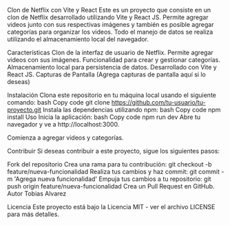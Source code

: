 Clon de Netflix con Vite y React
Este es un proyecto que consiste en un clon de Netflix desarrollado utilizando Vite y React JS. Permite agregar videos junto con sus respectivas imágenes y también es posible agregar categorías para organizar los videos. Todo el manejo de datos se realiza utilizando el almacenamiento local del navegador.

Características
Clon de la interfaz de usuario de Netflix.
Permite agregar videos con sus imágenes.
Funcionalidad para crear y gestionar categorías.
Almacenamiento local para persistencia de datos.
Desarrollado con Vite y React JS.
Capturas de Pantalla
(Agrega capturas de pantalla aquí si lo deseas)

Instalación
Clona este repositorio en tu máquina local usando el siguiente comando:
bash
Copy code
git clone https://github.com/tu-usuario/tu-proyecto.git
Instala las dependencias utilizando npm:
bash
Copy code
npm install
Uso
Inicia la aplicación:
bash
Copy code
npm run dev
Abre tu navegador y ve a http://localhost:3000.

Comienza a agregar videos y categorías.

Contribuir
Si deseas contribuir a este proyecto, sigue los siguientes pasos:

Fork del repositorio
Crea una rama para tu contribución: git checkout -b feature/nueva-funcionalidad
Realiza tus cambios y haz commit: git commit -m 'Agrega nueva funcionalidad'
Empuja tus cambios a tu repositorio: git push origin feature/nueva-funcionalidad
Crea un Pull Request en GitHub.
Autor
Tobias Alvarez

Licencia
Este proyecto está bajo la Licencia MIT - ver el archivo LICENSE para más detalles.
